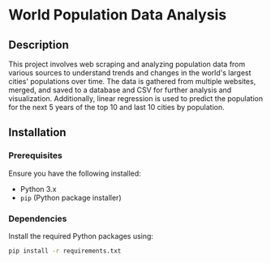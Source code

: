 # World Population Data Analysis

## Description
This project involves web scraping and analyzing population data from various sources to understand trends and changes in the world's largest cities' populations over time. The data is gathered from multiple websites, merged, and saved to a database and CSV for further analysis and visualization. Additionally, linear regression is used to predict the population for the next 5 years of the top 10 and last 10 cities by population.

## Installation

### Prerequisites
Ensure you have the following installed:
- Python 3.x
- `pip` (Python package installer)

### Dependencies
Install the required Python packages using:
```bash
pip install -r requirements.txt
